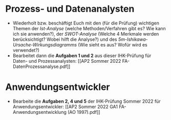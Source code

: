 # Prozess- und Datenanalysten
* Wiederholt bzw. beschäftigt Euch mit den (für die Prüfung) wichtigen Themen der *Ist-Analyse* (welche Methoden/Verfahren gibt es? Wie kann ich sie anwenden?), der *SWOT-Analyse* (Welche 4 Merkmale werden berücksichtigt? Wobei hilft die Analyse?) und des *5m-Ishikawa-Ursache-Wirkungsdiagramms* (Wie sieht es aus? Wofür wird es verwendet?)
* Bearbeitet dann die **Aufgaben 1 und 2** aus dieser IHK-Prüfung für Daten- und Prozessanalysten:
	[[AP2 Sommer 2022 FA-DatenProzessanalyse.pdf]]

# Anwendungsentwickler
* Bearbeite die **Aufgaben 2, 4 und 5** der IHK-Prüfung Sommer 2022 für Anwendungsentwickler:
	[[AP2 Sommer 2022 GA1 FA-Anwendungsentwicklung (AO 1997).pdf]]